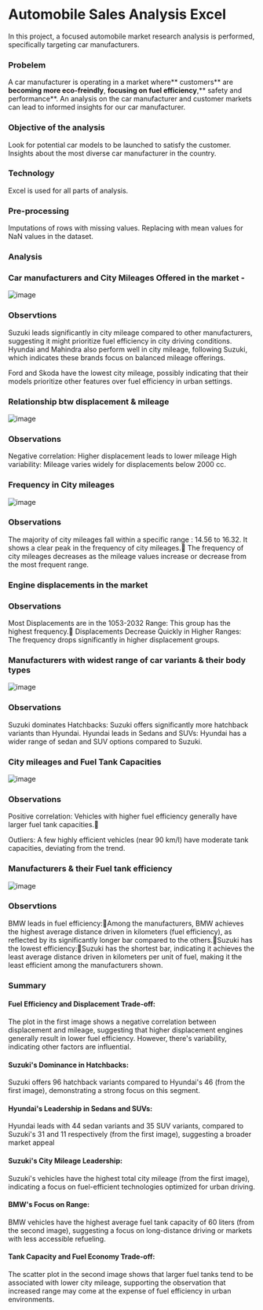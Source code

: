 # Automobile Sales Analysis Excel

In this project, a focused automobile market research analysis is performed, specifically targeting car manufacturers.
### Probelem 
A car manufacturer is operating in a market where** customers** are **becoming more eco-freindly**, **focusing on fuel efficiency**,** safety and performance**.
An analysis on the car manufacturer and customer markets can lead to informed insights for our car manufacturer.
### Objective of the analysis 
Look for potential car models to be launched to satisfy the customer.
Insights about the most diverse car manufacturer in the country.

### Technology
Excel is used for all parts of analysis.

### Pre-processing
Imputations of rows with missing values.
Replacing with mean values for NaN values in the dataset.

### Analysis
### Car manufacturers and City Mileages Offered in the market - 
![image](https://github.com/user-attachments/assets/bbac0309-05e1-4b20-b531-7a7f655f2e31)
### Observtions
Suzuki leads significantly in city mileage compared to other manufacturers, suggesting it might prioritize fuel efficiency in city driving conditions.
Hyundai and Mahindra also perform well in city mileage, following Suzuki, which indicates these brands focus on balanced mileage offerings.

Ford and Skoda have the lowest city mileage, possibly indicating that their models prioritize other features over fuel efficiency in urban settings.

### Relationship btw displacement & mileage
![image](https://github.com/user-attachments/assets/5dc5984b-2d25-4ca5-b745-770032f9df54)
### Observations
Negative correlation: Higher displacement leads to lower mileage
High variability: Mileage varies widely for displacements below 2000 cc.

### Frequency in City mileages
![image](https://github.com/user-attachments/assets/f1d85cf0-9aee-4c66-ad76-80cf71b0e05c)
### Observations
The majority of city mileages fall within a specific range : 14.56 to 16.32. It shows a clear peak in the frequency of city mileages.
The frequency of city mileages decreases as the mileage values increase or decrease from the most frequent range.

### Engine displacements in the market
### Observations
Most Displacements are in the 1053-2032 Range: This group has the highest frequency.
Displacements Decrease Quickly in Higher Ranges: The frequency drops significantly in higher displacement groups.

### Manufacturers with widest range of car variants & their body types
![image](https://github.com/user-attachments/assets/710318e2-944b-4a47-84cc-fcd8a0a4e507)
### Observations
Suzuki dominates Hatchbacks: Suzuki offers significantly more hatchback variants than Hyundai.
Hyundai leads in Sedans and SUVs: Hyundai has a wider range of sedan and SUV options compared to Suzuki.

### City mileages and Fuel Tank Capacities
![image](https://github.com/user-attachments/assets/5bc53acc-d734-4683-8c09-c7c9514a21b4)
### Observations
Positive correlation: Vehicles with higher fuel efficiency generally have larger fuel tank capacities.

Outliers: A few highly efficient vehicles (near 90 km/l) have moderate tank capacities, deviating from the trend.

### Manufacturers & their Fuel tank efficiency
![image](https://github.com/user-attachments/assets/92ff859f-d85f-4ba9-955e-a5b7f817ae15)
### Observtions
BMW leads in fuel efficiency:Among the manufacturers, BMW achieves the highest average distance driven in kilometers (fuel efficiency), as reflected by its significantly longer bar compared to the others.Suzuki has the lowest efficiency:Suzuki has the shortest bar, indicating it achieves the least average distance driven in kilometers per unit of fuel, making it the least efficient among the manufacturers shown.

### Summary
#### Fuel Efficiency and Displacement Trade-off: 
The plot in the first image shows a negative correlation between displacement and mileage, suggesting that higher displacement engines generally result in lower fuel efficiency. However, there's variability, indicating other factors are influential.

#### Suzuki's Dominance in Hatchbacks:
Suzuki offers 96 hatchback variants compared to Hyundai's 46 (from the first image), demonstrating a strong focus on this segment.


#### Hyundai's Leadership in Sedans and SUVs: 
Hyundai leads with 44 sedan variants and 35 SUV variants, compared to Suzuki's 31 and 11 respectively (from the first image), suggesting a broader market appeal


#### Suzuki's City Mileage Leadership: 
Suzuki's vehicles have the highest total city mileage (from the first image), indicating a focus on fuel-efficient technologies optimized for urban driving.


#### BMW's Focus on Range: 
BMW vehicles have the highest average fuel tank capacity of 60 liters (from the second image), suggesting a focus on long-distance driving or markets with less accessible refueling.


#### Tank Capacity and Fuel Economy Trade-off:
The scatter plot in the second image shows that larger fuel tanks tend to be associated with lower city mileage, supporting the observation that increased range may come at the expense of fuel efficiency in urban environments.


















                            
